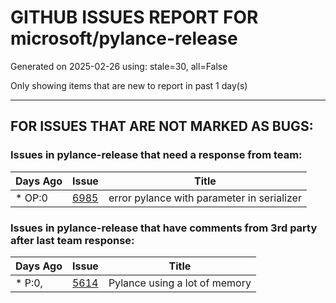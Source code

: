 
# GITHUB ISSUES REPORT FOR microsoft/pylance-release


Generated on 2025-02-26 using: stale=30, all=False


Only showing items that are new to report in past 1 day(s)


---

## FOR ISSUES THAT ARE NOT MARKED AS BUGS:


### Issues in pylance-release that need a response from team:

| Days Ago | Issue | Title |
| --- | --- | --- |
 | \* OP:0  |[6985](https://github.com/microsoft/pylance-release/issues/6985 "error pylance with parameter in serializer")  |error pylance with parameter in serializer |

### Issues in pylance-release that have comments from 3rd party after last team response:

| Days Ago | Issue | Title |
| --- | --- | --- |
 | \* P:0,  |[5614](https://github.com/microsoft/pylance-release/issues/5614 "Pylance using a lot of memory")  |Pylance using a lot of memory |




















